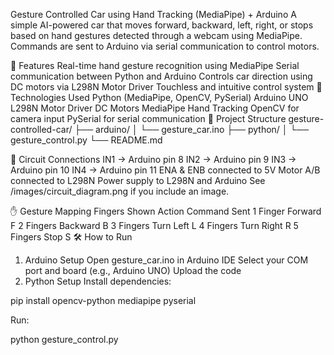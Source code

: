 Gesture Controlled Car using Hand Tracking (MediaPipe) + Arduino
A simple AI-powered car that moves forward, backward, left, right, or stops based on hand gestures detected through a webcam using MediaPipe. Commands are sent to Arduino via serial communication to control motors.

🚗 Features
Real-time hand gesture recognition using MediaPipe
Serial communication between Python and Arduino
Controls car direction using DC motors via L298N Motor Driver
Touchless and intuitive control system
🧰 Technologies Used
Python (MediaPipe, OpenCV, PySerial)
Arduino UNO
L298N Motor Driver
DC Motors
MediaPipe Hand Tracking
OpenCV for camera input
PySerial for serial communication
📁 Project Structure
gesture-controlled-car/ ├── arduino/ │ └── gesture_car.ino ├── python/ │ └── gesture_control.py └── README.md

🔌 Circuit Connections
IN1 -> Arduino pin 8
IN2 -> Arduino pin 9
IN3 -> Arduino pin 10
IN4 -> Arduino pin 11
ENA & ENB connected to 5V
Motor A/B connected to L298N
Power supply to L298N and Arduino
See /images/circuit_diagram.png if you include an image.

✋ Gesture Mapping
Fingers Shown	Action	Command Sent
1 Finger	Forward	F
2 Fingers	Backward	B
3 Fingers	Turn Left	L
4 Fingers	Turn Right	R
5 Fingers	Stop	S
🛠 How to Run
1. Arduino Setup
Open gesture_car.ino in Arduino IDE
Select your COM port and board (e.g., Arduino UNO)
Upload the code
2. Python Setup
Install dependencies:

pip install opencv-python mediapipe pyserial

Run:

python gesture_control.py 
